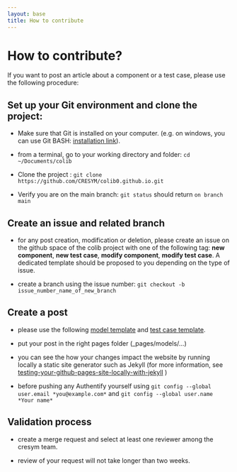 ```yaml
---
layout: base
title: How to contribute
---
```


# How to contribute?

If you want to post an article about a component or a test case, please use the following procedure:

## Set up your Git environment and clone the project: 

- Make sure that Git is installed on your computer. (e.g. on windows, you can use Git BASH: [installation link](https://gitforwindows.org/)).

- from a terminal, go to your working directory and folder: `cd ~/Documents/colib`

- Clone the project : `git clone https://github.com/CRESYM/colib0.github.io.git`

- Verify you are on the main branch: `git status` should return `on branch main`

## Create an issue and related branch

- for any post creation, modification or deletion, please create an issue on the github space of the colib project with one of the following tag: **new component**, **new test case**, **modify component**, **modify test case**. A dedicated template should be proposed to you depending on the type of issue.

- create a branch using the issue number: `git checkout -b issue_number_name_of_new_branch`

## Create a post 

- please use the following <a href="{{'pages/templates/modelTemplate' | relative_url}}">model template</a> and <a href="{{'pages/templates/testCaseTemplate' | relative_url}}">test case template</a>.

- put your post in the right pages folder (_pages/models/...)

- you can see the how your changes impact the website by running locally a static site generator such as Jekyll (for more information, see [testing-your-github-pages-site-locally-with-jekyll](https://docs.github.com/fr/pages/setting-up-a-github-pages-site-with-jekyll/testing-your-github-pages-site-locally-with-jekyll) )

- before pushing any Authentify yourself using `git config --global user.email *you@example.com*` and `git config --global user.name *Your name*`

## Validation process

- create a merge request and select at least one reviewer among the cresym team. 

- review of your request will not take longer than two weeks.




